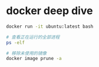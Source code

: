 # docker deep dive

```bash
docker run -it ubuntu:latest bash

# 查看正在运行的全部进程
ps -elf

# 移除未使用的镜像
docker image prune -a
```
